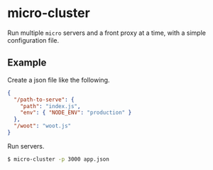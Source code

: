# micro-cluster

Run multiple `micro` servers and a front proxy at a time, with a simple configuration file.

## Example

Create a json file like the following.

```json
{
  "/path-to-serve": {
    "path": "index.js",
    "env": { "NODE_ENV": "production" }
  },
  "/woot": "woot.js"
}
```

Run servers.

```bash
$ micro-cluster -p 3000 app.json
```

